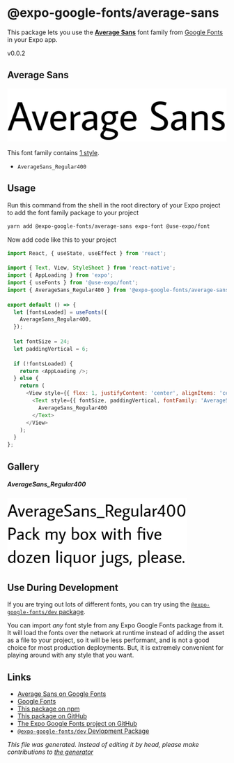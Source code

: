 # @expo-google-fonts/average-sans

This package lets you use the [**Average Sans**](https://fonts.google.com/specimen/Average+Sans) font family from [Google Fonts](https://fonts.google.com/) in your Expo app.

v0.0.2

## Average Sans

![Average Sans](./font-family.png)

This font family contains [1 style](#gallery).

- `AverageSans_Regular400`

## Usage

Run this command from the shell in the root directory of your Expo project to add the font family package to your project
```sh
yarn add @expo-google-fonts/average-sans expo-font @use-expo/font
```

Now add code like this to your project
```js
import React, { useState, useEffect } from 'react';

import { Text, View, StyleSheet } from 'react-native';
import { AppLoading } from 'expo';
import { useFonts } from '@use-expo/font';
import { AverageSans_Regular400 } from '@expo-google-fonts/average-sans';

export default () => {
  let [fontsLoaded] = useFonts({
    AverageSans_Regular400,
  });

  let fontSize = 24;
  let paddingVertical = 6;

  if (!fontsLoaded) {
    return <AppLoading />;
  } else {
    return (
      <View style={{ flex: 1, justifyContent: 'center', alignItems: 'center' }}>
        <Text style={{ fontSize, paddingVertical, fontFamily: 'AverageSans_Regular400' }}>
          AverageSans_Regular400
        </Text>
      </View>
    );
  }
};

```

## Gallery

##### AverageSans_Regular400
![AverageSans_Regular400](./defa6f6e46057de37a3b075c74765ba7cd6a46e0ac756e83f454dfb8b1afa95c.ttf.png)


## Use During Development

If you are trying out lots of different fonts, you can try using the [`@expo-google-fonts/dev` package](https://www.npmjs.com/package/@expo-google-fonts/dev).

You can import *any* font style from any Expo Google Fonts package from it. It will load the fonts
over the network at runtime instead of adding the asset as a file to your project, so it will be 
less performant, and is not a good choice for most production deployments. But, it is extremely convenient
for playing around with any style that you want.

## Links

- [Average Sans on Google Fonts](https://fonts.google.com/specimen/Average+Sans)
- [Google Fonts](https://fonts.google.com/)
- [This package on npm](https://www.npmjs.com/package/@expo-google-fonts/average-sans)
- [This package on GitHub](https://github.com/expo/google-fonts/tree/master/font-packages/average-sans)
- [The Expo Google Fonts project on GitHub](https://github.com/expo/google-fonts)
- [`@expo-google-fonts/dev` Devlopment Package](https://github.com/expo/google-fonts/tree/master/font-packages/dev)


*This file was generated. Instead of editing it by head, please make contributions to [the generator](https://github.com/expo/google-fonts/tree/master/packages/generator)*
